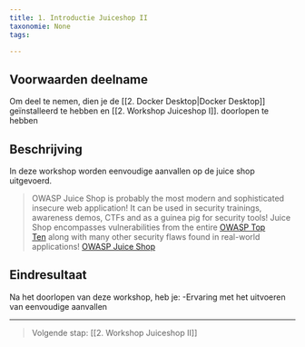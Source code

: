 ```yaml
---
title: 1. Introductie Juiceshop II
taxonomie: None
tags:

---
```

## Voorwaarden deelname
Om deel te nemen, dien je de [[2. Docker Desktop|Docker Desktop]] geïnstalleerd te hebben en [[2. Workshop Juiceshop I]]. doorlopen te hebben
## Beschrijving
In deze workshop worden eenvoudige aanvallen op de juice shop uitgevoerd. 

> OWASP Juice Shop is probably the most modern and sophisticated insecure web application! It can be used in security trainings, awareness demos, CTFs and as a guinea pig for security tools! Juice Shop encompasses vulnerabilities from the entire [OWASP Top Ten](https://owasp.org/www-project-top-ten) along with many other security flaws found in real-world applications! [OWASP Juice Shop](https://owasp.org/www-project-juice-shop/)
## Eindresultaat
Na het doorlopen van deze workshop, heb je:
-Ervaring met het uitvoeren van eenvoudige aanvallen

---
> Volgende stap: [[2. Workshop Juiceshop II]]